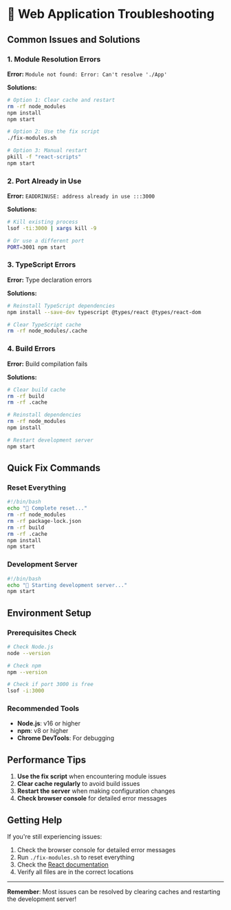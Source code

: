 # 🔧 Web Application Troubleshooting

## Common Issues and Solutions

### 1. Module Resolution Errors

**Error:** `Module not found: Error: Can't resolve './App'`

**Solutions:**
```bash
# Option 1: Clear cache and restart
rm -rf node_modules
npm install
npm start

# Option 2: Use the fix script
./fix-modules.sh

# Option 3: Manual restart
pkill -f "react-scripts"
npm start
```

### 2. Port Already in Use

**Error:** `EADDRINUSE: address already in use :::3000`

**Solutions:**
```bash
# Kill existing process
lsof -ti:3000 | xargs kill -9

# Or use a different port
PORT=3001 npm start
```

### 3. TypeScript Errors

**Error:** Type declaration errors

**Solutions:**
```bash
# Reinstall TypeScript dependencies
npm install --save-dev typescript @types/react @types/react-dom

# Clear TypeScript cache
rm -rf node_modules/.cache
```

### 4. Build Errors

**Error:** Build compilation fails

**Solutions:**
```bash
# Clear build cache
rm -rf build
rm -rf .cache

# Reinstall dependencies
rm -rf node_modules
npm install

# Restart development server
npm start
```

## Quick Fix Commands

### Reset Everything
```bash
#!/bin/bash
echo "🧹 Complete reset..."
rm -rf node_modules
rm -rf package-lock.json
rm -rf build
rm -rf .cache
npm install
npm start
```

### Development Server
```bash
#!/bin/bash
echo "🚀 Starting development server..."
npm start
```

## Environment Setup

### Prerequisites Check
```bash
# Check Node.js
node --version

# Check npm
npm --version

# Check if port 3000 is free
lsof -i:3000
```

### Recommended Tools
- **Node.js**: v16 or higher
- **npm**: v8 or higher
- **Chrome DevTools**: For debugging

## Performance Tips

1. **Use the fix script** when encountering module issues
2. **Clear cache regularly** to avoid build issues
3. **Restart the server** when making configuration changes
4. **Check browser console** for detailed error messages

## Getting Help

If you're still experiencing issues:

1. Check the browser console for detailed error messages
2. Run `./fix-modules.sh` to reset everything
3. Check the [React documentation](https://reactjs.org/docs/error-boundaries.html)
4. Verify all files are in the correct locations

---

**Remember**: Most issues can be resolved by clearing caches and restarting the development server! 